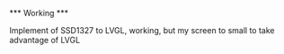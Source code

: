 *** Working ***

Implement of SSD1327 to LVGL, working, but my screen to small to take advantage of LVGL
